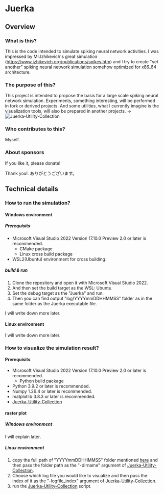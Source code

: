 # Juerka

## Overview
### What is this?
This is the code intended to simulate spiking neural network activities.
I was impressed by Mr.Izhikevich's great simulation (https://www.izhikevich.org/publications/spikes.htm) and I try to create "yet another" spiking neural network simulation somehow optimized for x86_64 architecture.

### The purpose of this?
This project is intended to propose the basis for a large scale spiking neural network simulation.
Experiments, something interesting, will be performed in fork or derived projects.
And some utilities, what I currently imagine is the visualization tools, will also be prepared in another projects. -> ![Juerka-Utility-Collection](https://github.com/Junichi-Juerka-Suzuki/Juerka-Utility-Collection)

### Who contributes to this?
Myself.

### About sponsors
If you like it, please donate!

Thank you!.
ありがとうございます。

## Technical details
### How to run the simulation?
#### Windows environment
##### Prerequisits
* Microsoft Visual Studio 2022 Version 17.10.0 Preview 2.0 or later is recommended.
  - CMake package
  - Linux cross build package
* WSL2(Ubuntu) environment for cross building.

##### build & run
1. Clone the repository and open it with Microsoft Visual Studio 2022.
1. And then set the build target as the WSL: Ubuntu.
1. Set the debug target as the \"Juerka\" and run.
1. Then you can find output \"log/YYYYmmDDHHMMSS\" folder as in the same folder as the Juerka executable file.

I will write down more later.

#### Linux environment

I will write down more later.

### How to visualize the simulation result?
#### Prerequisits
* Microsoft Visual Studio 2022 Version 17.10.0 Preview 2.0 or later is recommended.
  - Python build package
* Python 3.9.2 or later is recommended.
* Numpy 1.26.4 or later is recommended.
* matplotlib 3.8.3 or later is recommended.
* [Juerka-Utility-Collection](https://github.com/Junichi-Juerka-Suzuki/Juerka-Utility-Collection)

#### raster plot
##### Windows environment

I will explain later.

##### Linux environment
1. copy the full path of \"YYYYmmDDHHMMSS\" folder mentioned [here](https://github.com/Junichi-Juerka-Suzuki/Juerka?tab=readme-ov-file#build--run) and then pass the folder path as the \"-dirname\" argument of [Juerka-Utility-Collection](https://github.com/Junichi-Juerka-Suzuki/Juerka-Utility-Collection#linux-environment).
2. Choose which log file you would like to visualize and then pass the index of it as the \"-logfile_index\" argument of [Juerka-Utility-Collection](https://github.com/Junichi-Juerka-Suzuki/Juerka-Utility-Collection#linux-environment).
3. run the [Juerka-Utility-Collection](https://github.com/Junichi-Juerka-Suzuki/Juerka-Utility-Collection#linux-environment) script.
